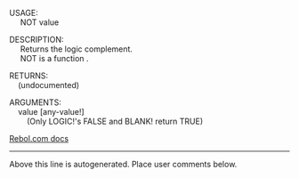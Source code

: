 USAGE:  
&nbsp;&nbsp;&nbsp;&nbsp;&nbsp;NOT&nbsp;value&nbsp;  
  
DESCRIPTION:  
&nbsp;&nbsp;&nbsp;&nbsp;&nbsp;Returns&nbsp;the&nbsp;logic&nbsp;complement.  
&nbsp;&nbsp;&nbsp;&nbsp;&nbsp;NOT&nbsp;is&nbsp;a&nbsp;function&nbsp;.  
  
RETURNS:  
&nbsp;&nbsp;&nbsp;&nbsp;(undocumented)  
  
ARGUMENTS:  
&nbsp;&nbsp;&nbsp;&nbsp;value&nbsp;[any-value!]  
&nbsp;&nbsp;&nbsp;&nbsp;&nbsp;&nbsp;&nbsp;&nbsp;(Only&nbsp;LOGIC!'s&nbsp;FALSE&nbsp;and&nbsp;BLANK!&nbsp;return&nbsp;TRUE)  

[Rebol.com docs](http://www.rebol.com/r3/docs/functions/not.html)
___
Above this line is autogenerated. Place user comments below.